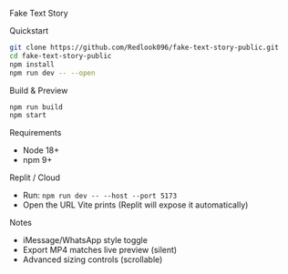 Fake Text Story

Quickstart

```bash
git clone https://github.com/Redlook096/fake-text-story-public.git
cd fake-text-story-public
npm install
npm run dev -- --open
```

Build & Preview

```bash
npm run build
npm start
```

Requirements

- Node 18+
- npm 9+

Replit / Cloud

- Run: `npm run dev -- --host --port 5173`
- Open the URL Vite prints (Replit will expose it automatically)

Notes

- iMessage/WhatsApp style toggle
- Export MP4 matches live preview (silent)
- Advanced sizing controls (scrollable)

